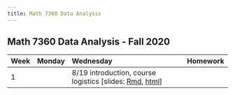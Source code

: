 ```yaml
---
title: Math 7360 Data Analysis
---
```


## Math 7360 Data Analysis - Fall 2020

| Week | Monday | Wednesday | Homework |
|:-----------|:-----------|:------------|:------------|
| 1 | |8/19 introduction, course logistics \[slides: [Rmd](https://github.com/tulane-math7360/fall2020_lecture_notes/tree/master/slides/01-intro/intro.Rmd), [html](https://github.com/tulane-math7360/fall2020_lecture_notes/tree/master/slides/01-intro/intro.html)\] |  |  